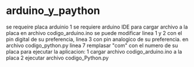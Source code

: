# arduino_y_paython

 se requeire placa arduinio 1
 se requiere arduino IDE para cargar archivo a la placa
 en archivo codigo_arduino.ino se puede modificar linea 1 y 2 con el pin digital de su preferencia, 
 linea 3 con pin analogico de su preferencia.
 en archivo codigo_python.py linea 7 remplasar "com" con el numero de su placa 
 para ejecutar la aplicacion:
 1 cargar archivo codigo_arduino.ino a la placa 
 2 ejecutar archivo codigo_Python.py 
